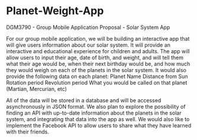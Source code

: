 Planet-Weight-App
=================

DGM3790 - Group Mobile Application Proposal - Solar System App
 
For our group mobile application, we will be building an interactive app that will give users information about our solar system. It will provide an interactive and educational experience for children and adults.
The app will allow users to input their age, date of birth, and weight, and will tell them what their age would be, when their next birthday would be, and how much they would weigh on each of the planets in the solar system. It would also provide the following data on each planet:
Planet Name
Distance from Sun
Rotation period
Revolution period
What you would be called on that planet (Martian, Mercurian, etc)

 All of the data will be stored in a database and will be accessed asynchronously in JSON format. We also plan to explore the possibility of finding an API with up-to-date information about the planets in the solar system, and integrating that data into the app as well. We would also like to implement the Facebook API to allow users to share what they have learned with their friends.
